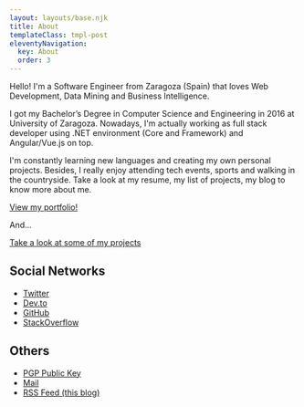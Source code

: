 ```yaml
---
layout: layouts/base.njk
title: About
templateClass: tmpl-post
eleventyNavigation:
  key: About
  order: 3
---
```


Hello! I'm a Software Engineer from Zaragoza (Spain) that loves Web Development, Data Mining and Business Intelligence.

I got my Bachelor’s Degree in Computer Science and Engineering in 2016 at University of Zaragoza. Nowadays, I'm actually working as full stack developer using .NET environment (Core and Framework) and Angular/Vue.js on top.

I'm constantly learning new languages and creating my own personal projects. Besides, I really enjoy attending tech events, sports and walking in the countryside. Take a look at my resume, my list of projects, my blog to know more about me.

[View my portfolio!](https://pirac.es)

And...

[Take a look at some of my projects](https://pirac.es)


## Social Networks

- [Twitter](https://twitter.com/piraces_)
- [Dev.to](https://dev.to/piraces)
- [GitHub](https://github.com/piraces)
- [StackOverflow](https://stackoverflow.com/users/4064162/piraces)

## Others

- [PGP Public Key](https://keybase.io/piraces/pgp_keys.asc)
- [Mail](mailto:raul@piraces.dev)
- [RSS Feed (this blog)](https://piraces.dev/feed/feed.xml)
